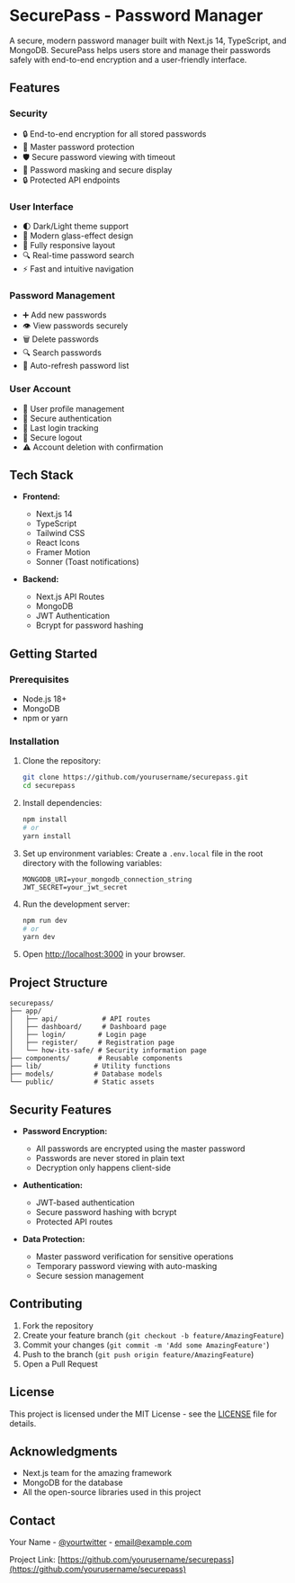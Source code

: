 # SecurePass - Password Manager

A secure, modern password manager built with Next.js 14, TypeScript, and MongoDB. SecurePass helps users store and manage their passwords safely with end-to-end encryption and a user-friendly interface.

## Features

### Security
- 🔒 End-to-end encryption for all stored passwords
- 🔐 Master password protection
- 🛡️ Secure password viewing with timeout
- 🔑 Password masking and secure display
- 🔒 Protected API endpoints

### User Interface
- 🌓 Dark/Light theme support
- 🎨 Modern glass-effect design
- 📱 Fully responsive layout
- 🔍 Real-time password search
- ⚡ Fast and intuitive navigation

### Password Management
- ➕ Add new passwords
- 👁️ View passwords securely
- 🗑️ Delete passwords
- 🔍 Search passwords
- 🔄 Auto-refresh password list

### User Account
- 👤 User profile management
- 🔐 Secure authentication
- 📅 Last login tracking
- 🚪 Secure logout
- ⚠️ Account deletion with confirmation

## Tech Stack

- **Frontend:**
  - Next.js 14
  - TypeScript
  - Tailwind CSS
  - React Icons
  - Framer Motion
  - Sonner (Toast notifications)

- **Backend:**
  - Next.js API Routes
  - MongoDB
  - JWT Authentication
  - Bcrypt for password hashing

## Getting Started

### Prerequisites

- Node.js 18+ 
- MongoDB
- npm or yarn

### Installation

1. Clone the repository:
   ```bash
   git clone https://github.com/yourusername/securepass.git
   cd securepass
   ```

2. Install dependencies:
   ```bash
   npm install
   # or
   yarn install
   ```

3. Set up environment variables:
   Create a `.env.local` file in the root directory with the following variables:
   ```
   MONGODB_URI=your_mongodb_connection_string
   JWT_SECRET=your_jwt_secret
   ```

4. Run the development server:
   ```bash
   npm run dev
   # or
   yarn dev
   ```

5. Open [http://localhost:3000](http://localhost:3000) in your browser.

## Project Structure

```
securepass/
├── app/
│   ├── api/           # API routes
│   ├── dashboard/     # Dashboard page
│   ├── login/        # Login page
│   ├── register/     # Registration page
│   └── how-its-safe/ # Security information page
├── components/       # Reusable components
├── lib/             # Utility functions
├── models/          # Database models
└── public/          # Static assets
```

## Security Features

- **Password Encryption:**
  - All passwords are encrypted using the master password
  - Passwords are never stored in plain text
  - Decryption only happens client-side

- **Authentication:**
  - JWT-based authentication
  - Secure password hashing with bcrypt
  - Protected API routes

- **Data Protection:**
  - Master password verification for sensitive operations
  - Temporary password viewing with auto-masking
  - Secure session management

## Contributing

1. Fork the repository
2. Create your feature branch (`git checkout -b feature/AmazingFeature`)
3. Commit your changes (`git commit -m 'Add some AmazingFeature'`)
4. Push to the branch (`git push origin feature/AmazingFeature`)
5. Open a Pull Request

## License

This project is licensed under the MIT License - see the [LICENSE](LICENSE) file for details.

## Acknowledgments

- Next.js team for the amazing framework
- MongoDB for the database
- All the open-source libraries used in this project

## Contact

Your Name - [@yourtwitter](https://twitter.com/yourtwitter) - email@example.com

Project Link: [https://github.com/yourusername/securepass](https://github.com/yourusername/securepass)
